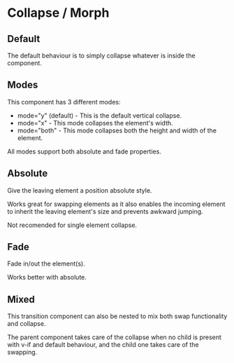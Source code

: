 # Collapse / Morph

## Default

The default behaviour is to simply collapse whatever is inside the component.

<Example>
  <component is="examples-KonCollapse-default" />
  <template v-slot:snippet>

  <<< @/.vuepress/components/examples/KonCollapse/default.vue

  </template>
</Example>

## Modes

This component has 3 different modes:

- mode="y" (default) - This is the default vertical collapse.
- mode="x" - This mode collapses the element's width.
- mode="both" - This mode collapses both the height and width of the element.

All modes support both absolute and fade properties.

<Example>
  <component is="examples-KonCollapse-modes" />
  <template v-slot:snippet>

  <<< @/.vuepress/components/examples/KonCollapse/modes.vue

  </template>
</Example>

## Absolute

Give the leaving element a position absolute style.

Works great for swapping elements as it also enables the incoming element
to inherit the leaving element's size and prevents awkward jumping.

Not recomended for single element collapse.

<Example>
  <component is="examples-KonCollapse-absolute" />
  <template v-slot:snippet>

  <<< @/.vuepress/components/examples/KonCollapse/absolute.vue

  </template>
</Example>

## Fade

Fade in/out the element(s).

Works better with absolute.

<Example>
  <component is="examples-KonCollapse-fade" />
  <template v-slot:snippet>

  <<< @/.vuepress/components/examples/KonCollapse/fade.vue

  </template>
</Example>

## Mixed

This transition component can also be nested to mix both swap functionality and collapse.

The parent component takes care of the collapse when no child is present with v-if and
default behaviour, and the child one takes care of the swapping.

<Example>
  <component is="examples-KonCollapse-mixed" />
  <template v-slot:snippet>

  <<< @/.vuepress/components/examples/KonCollapse/mixed.vue

  </template>
</Example>